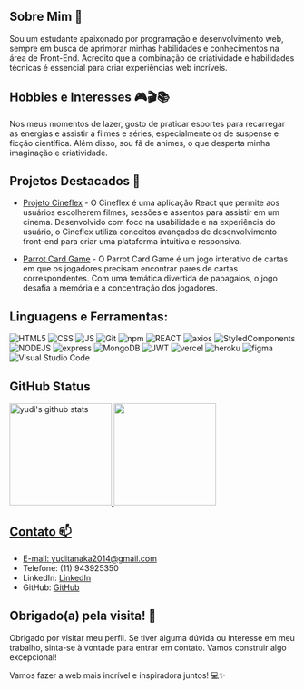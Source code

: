 ## Sobre Mim 👋

Sou um estudante apaixonado por programação e desenvolvimento web, sempre em busca de aprimorar minhas habilidades e conhecimentos na área de Front-End. Acredito que a combinação de criatividade e habilidades técnicas é essencial para criar experiências web incríveis.

## Hobbies e Interesses 🎮🎬📚

Nos meus momentos de lazer, gosto de  praticar esportes para recarregar as energias e assistir a filmes e séries, especialmente os de suspense e ficção científica. Além disso, sou fã de animes, o que desperta minha imaginação e criatividade.

## Projetos Destacados 🚀

- [Projeto Cineflex](https://yudi-tanaka.github.io/cineflex) - O Cineflex é uma aplicação React que permite aos usuários escolherem filmes, sessões e assentos para assistir em um cinema. Desenvolvido com foco na usabilidade e na experiência do usuário, o Cineflex utiliza conceitos avançados de desenvolvimento front-end para criar uma plataforma intuitiva e responsiva.

- [Parrot Card Game](https://yudi-tanaka.github.io/parrotCardGame/) - O Parrot Card Game é um jogo interativo de cartas em que os jogadores precisam encontrar pares de cartas correspondentes. Com uma temática divertida de papagaios, o jogo desafia a memória e a concentração dos jogadores.

## Linguagens e Ferramentas:
<div align=left>
<img alt="HTML5" src="https://img.shields.io/badge/html5-%23E34F26.svg?style=for-the-badge&logo=html5&logoColor=white" />
<img alt="CSS" src="https://img.shields.io/badge/css3-%231572B6.svg?style=for-the-badge&logo=css3&logoColor=white" />
<img alt="JS" src="https://img.shields.io/badge/JavaScript-F7DF1E?style=for-the-badge&logo=javascript&logoColor=black" />
<img alt="Git" src="https://img.shields.io/badge/git-%23F05033.svg?style=for-the-badge&logo=git&logoColor=white" />
<img alt="npm" src="https://img.shields.io/badge/npm-CB3837?style=for-the-badge&logo=npm&logoColor=white" />
<img alt="REACT" src="https://img.shields.io/badge/react-%2320232a.svg?style=for-the-badge&logo=react&logoColor=%2361DAFB" />
<img alt="axios" src="https://img.shields.io/badge/AXIOS-671DDF?style=for-the-badge&logo=axios&logoColor=white" />
<img alt="StyledComponents" src="https://img.shields.io/badge/styled--components-DB7093?style=for-the-badge&logo=styled-components&logoColor=white" />
<img alt="NODEJS" src="https://img.shields.io/badge/node.js-6DA55F?style=for-the-badge&logo=node.js&logoColor=white" />
<img alt="express" src="https://img.shields.io/badge/Express.js-404D59?style=for-the-badge" />  
<img alt="MongoDB" src="https://img.shields.io/badge/MongoDB-%234ea94b.svg?style=for-the-badge&logo=mongodb&logoColor=white" />
<img alt="JWT" src="https://img.shields.io/badge/JWT-black?style=for-the-badge&logo=JSON%20web%20tokens" />
<img alt="vercel" src="https://img.shields.io/badge/Vercel-000000?style=for-the-badge&logo=vercel&logoColor=white" />
<img alt="heroku" src="https://img.shields.io/badge/Heroku-430098?style=for-the-badge&logo=heroku&logoColor=white" />
<img alt="figma" src="https://img.shields.io/badge/Figma-F24E1E?style=for-the-badge&logo=figma&logoColor=white" />
<img alt="Visual Studio Code" src="https://img.shields.io/badge/Visual%20Studio%20Code-0078d7.svg?style=for-the-badge&logo=visual-studio-code&logoColor=white" />
</div>


## GitHub Status
<div align="left">
  <a href="https://github.com/yudi-tanaka">
  <img height="180em" src="https://github-readme-stats-sigma-five.vercel.app/api?username=yudi-tanaka&theme=nightowl&count_private=true&show_icons=true&hide_border=true" alt="yudi's github stats" /> 
  <img height="180em" src="https://github-readme-stats-sigma-five.vercel.app/api/top-langs/?username=yudi-tanaka&layout=compact&langs_count=7&theme=nightowl"/>
</div>

## Contato 📫

- E-mail: yuditanaka2014@gmail.com
- Telefone: (11) 943925350
- LinkedIn: [LinkedIn](https://www.linkedin.com/in/fabricio-yudi-tanaka-512910116/)
- GitHub: [GitHub](https://github.com/yudi-tanaka)

## Obrigado(a) pela visita! 🙏

Obrigado por visitar meu perfil. Se tiver alguma dúvida ou interesse em meu trabalho, sinta-se à vontade para entrar em contato. Vamos construir algo excepcional!

Vamos fazer a web mais incrível e inspiradora juntos! 💻✨

